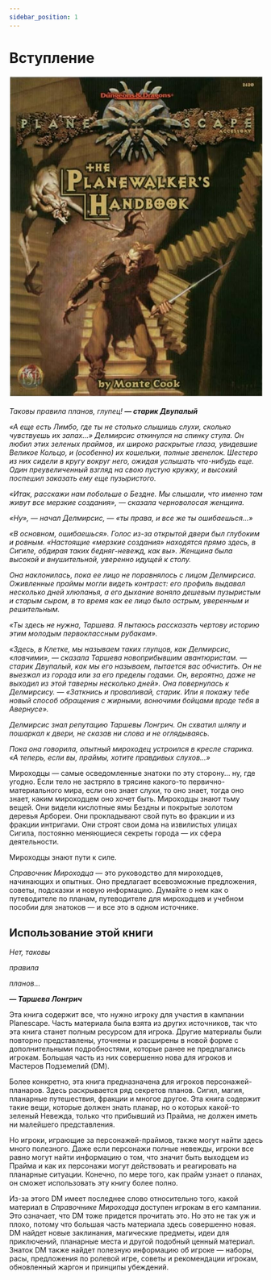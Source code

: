 ```yaml
---
sidebar_position: 1
---
```


# Вступление

![Cover](img/cover.jpg)

*Таковы правила планов, глупец!*
***— старик Двупалый***

*«А еще есть Лимбо, где ты не столько слышишь слухи, сколько чувствуешь их запах…» Делмирсис откинулся на спинку стула. Он любил этих зеленых праймов, их широко раскрытые глаза, увидевшие Великое Кольцо, и (особенно) их кошельки, полные звенелок. Шестеро из них сидели в кругу вокруг него, ожидая услышать что-нибудь еще. Один преувеличенный взгляд на свою пустую кружку, и высокий поспешил заказать ему еще пузыристого.*

*«Итак, расскажи нам побольше о Бездне. Мы слышали, что именно там живут все мерзкие создания», — сказала черноволосая женщина.* 

*«Ну», — начал Делмирсис, — «ты права, и все же ты ошибаешься...»*

*«В основном, ошибаешься». Голос из-за открытой двери был глубоким и ровным. «Настоящие «мерзкие создания» находятся прямо здесь, в Сигиле, обдирая таких бедняг-невежд, как вы». Женщина была высокой и внушительной, уверенно идущей к столу.*

*Она наклонилась, пока ее лицо не поравнялось с лицом Делмирсиса. Оживленные праймы могли видеть контраст: его профиль выдавал несколько дней хлюпанья, а его дыхание воняло дешевым пузыристым и старым сыром, в то время как ее лицо было острым, уверенным и решительным.* 

*«Ты здесь не нужна, Таршева. Я пытаюсь рассказать чертову историю этим молодым первоклассным рубакам».*

*«Здесь, в Клетке, мы называем таких глупцов, как Делмирсис, «ловчими», — сказала Таршева новоприбывшим авантюристам. — старик Двупалый, как мы его называем, пытается вас обчистить. Он не выезжал из города или за его пределы годами. Он, вероятно, даже не выходил из этой таверны несколько дней». Она повернулась к Делмирсису. — «Заткнись и проваливай, старик. Или я покажу тебе новый способ обращения с жирными, вонючими бойцами вроде тебя в Авернусе».*

*Делмирсис знал репутацию Таршевы Лонгрич. Он схватил шляпу и пошаркал к двери, не сказав ни слова и не оглядываясь.*

*Пока она говорила, опытный мироходец устроился в кресле старика. «А теперь, если вы, праймы, хотите правдивых слухов...»*

Мироходцы — самые осведомленные знатоки по эту сторону... ну, где угодно. Если тело не застряло в трясине какого-то первично-материального мира, если оно знает слухи, то оно знает, тогда оно знает, каким мироходцем оно хочет быть. Мироходцы знают тьму вещей. Они видели кислотные ямы Бездны и покрытые золотом деревья Арбореи. Они прокладывают свой путь во фракции и из фракции интригами. Они строят свои дома на извилистых улицах Сигила, постоянно меняющиеся секреты города — их сфера деятельности.

Мироходцы знают пути к силе.

*Справочник Мироходца* — это руководство для мироходцев, начинающих и опытных. Оно предлагает всевозможные предложения, советы, подсказки и новую информацию. Думайте о нем как о путеводителе по планам, путеводителе для мироходцев и учебном пособии для знатоков — и все это в одном источнике.

## Использование этой книги

*Нет, таковы*

*правила*

*планов...*

***— Таршева Лонгрич***

Эта книга содержит все, что нужно игроку для участия в кампании Planescape. Часть материала была взята из других источников, так что эта книга станет полным ресурсом для игрока. Другие материалы были повторно представлены, уточнены и расширены в новой форме с дополнительными подробностями, которые ранее не предлагались игрокам. Большая часть из них совершенно нова для игроков и Мастеров Подземелий (DM).

Более конкретно, эта книга предназначена для игроков персонажей-планаров. Здесь раскрывается ряд секретов планов. Сигил, магия, планарные путешествия, фракции и многое другое. Эта книга содержит такие вещи, которые должен знать планар, но о которых какой-то зеленый Невежда, только что прибывший из Прайма, не должен иметь ни малейшего представления.

Но игроки, играющие за персонажей-праймов, также могут найти здесь много полезного. Даже если персонажи полные невежды, игроки все равно могут найти информацию о том, что значит быть выходцем из Прайма и как их персонажи могут действовать и реагировать на планарные ситуации. Конечно, по мере того, как прайм узнает о планах, он сможет использовать эту книгу более полно.

Из-за этого DM имеет последнее слово относительно того, какой материал в *Справочнике Мироходца* доступен игрокам в его кампании. Это означает, что DM тоже придется прочитать это. Но это не так уж и плохо, потому что большая часть материала здесь совершенно новая. DM найдет новые заклинания, магические предметы, идеи для приключений, планарные места и другой подобный ценный материал. Знаток DM также найдет полезную информацию об игроке — наборы, расы, предложения по ролевой игре, советы и рекомендации игрокам, обновленный жаргон и принципы убеждений.
